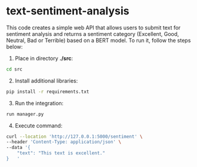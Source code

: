 # text-sentiment-analysis

This code creates a simple web API that allows users to submit text for sentiment analysis and returns a sentiment category (Excellent, Good, Neutral, Bad or Terrible) based on a BERT model. To run it, follow the steps below:

1. Place in directory **./src**:
```sh
cd src
```
2. Install additional libraries:
```sh
pip install -r requirements.txt
```
3. Run the integration:
```sh
run manager.py
```
4. Execute command:
```sh
curl --location 'http://127.0.0.1:5000/sentiment' \
--header 'Content-Type: application/json' \
--data '{
    "text": "This text is excellent."
}   '
```

